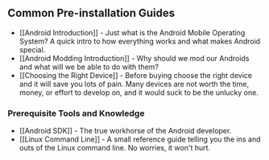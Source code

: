 ## Common Pre-installation Guides

* [[Android Introduction]] - Just what is the Android Mobile Operating System? A quick intro to how everything works and what makes Android special.
* [[Android Modding Introduction]] - Why should we mod our Androids and what will we be able to do with them?
* [[Choosing the Right Device]] - Before buying choose the right device and it will save you lots of pain. Many devices are not worth the time, money, or effort to develop on, and it would suck to be the unlucky one.

### Prerequisite Tools and Knowledge

* [[Android SDK]] - The true workhorse of the Android developer.
* [[Linux Command Line]] - A small reference guide telling you the ins and outs of the Linux command line. No worries, it won't hurt.